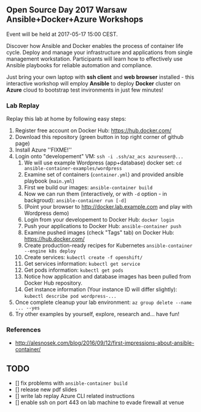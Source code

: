 ## Open Source Day 2017 Warsaw Ansible+Docker+Azure Workshops

Event will be held at 2017-05-17 15:00 CEST.

Discover how Ansible and Docker enables the process of container
life cycle. Deploy and manage your infrastructure and applications
from single management workstation. Participants will learn how
to effectively use Ansible playbooks for reliable automation and
compliance.

Just bring your own laptop with **ssh client** and **web browser**
installed - this interactive workshop will employ **Ansible** to deploy
**Docker** cluster on **Azure** cloud to bootstrap test invironments in
just few minutes!

### Lab Replay

Replay this lab at home by following easy steps:

1. Register free account on Docker Hub: https://hub.docker.com/
1. Download this repository (green button in top right corner of github page)
1. Install Azure ''FIXME!''
1. Login onto "developement" VM: ```ssh -i .ssh/az_acs azureuser@...```
   1. We will use example Wordpress (app+database) docker set: ```cd ansible-container-examples/wordpress```
   1. Examine set of containers (```container.yml```) and provided ansible playbook (```main.yml```)
   1. First we build our images: ```ansible-container build```
   1. Now we can run them (interactively, or with ```-d``` option - in backgroud): ```ansible-container run [-d]```
   1. (Point your browser to http://docker.lab.example.com and play with Wordpress demo)
   1. Login from your developement to Docker Hub: ```docker login```
   1. Push your applications to Docker Hub: ```ansible-container push```
   1. Examine pushed images (check "Tags" tab) on Docker Hub: https://hub.docker.com/
   1. Create production-ready recipes for Kubernetes ```ansible-container --engine k8s deploy```
   1. Create services: ```kubectl create -f openshift/```
   1. Get services information: ```kubectl get service```
   1. Get pods information: ```kubectl get pods```
   1. Notice how application and database images has been pulled from Docker Hub repository.
   1. Get instance information (Your instance ID will differ slightly): ```kubectl describe pod wordpress-...```
1. Once complete cleanup your lab environment: ```az group delete --name ... --yes```
1. Try other examples by yourself, explore, research and... have fun!

### References

- http://alesnosek.com/blog/2016/09/12/first-impressions-about-ansible-container/

## TODO

- [] fix problems with `ansible-container build`
- [] release new pdf slides
- [] write lab replay Azure CLI related instructions
- [] enable ssh on port 443 on lab machine to evade firewall at venue
